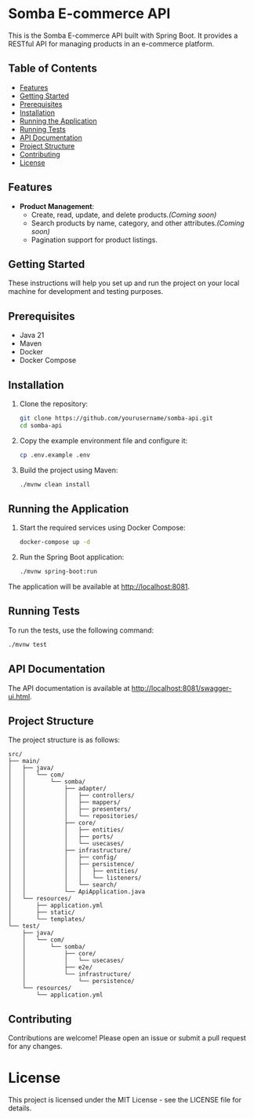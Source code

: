 # Somba E-commerce API

This is the Somba E-commerce API built with Spring Boot. It provides a RESTful API for managing products in an e-commerce platform.

## Table of Contents

- [Features](#features)
- [Getting Started](#getting-started)
- [Prerequisites](#prerequisites)
- [Installation](#installation)
- [Running the Application](#running-the-application)
- [Running Tests](#running-tests)
- [API Documentation](#api-documentation)
- [Project Structure](#project-structure)
- [Contributing](#contributing)
- [License](#license)

## Features

- **Product Management**: 
  - Create, read, update, and delete products.*(Coming soon)*
  - Search products by name, category, and other attributes.*(Coming soon)*
  - Pagination support for product listings.

## Getting Started

These instructions will help you set up and run the project on your local machine for development and testing purposes.

## Prerequisites

- Java 21
- Maven
- Docker
- Docker Compose

## Installation

1. Clone the repository:
    ```sh
    git clone https://github.com/yourusername/somba-api.git
    cd somba-api
    ```

2. Copy the example environment file and configure it:
    ```sh
    cp .env.example .env
    ```

3. Build the project using Maven:
    ```sh
    ./mvnw clean install
    ```

## Running the Application

1. Start the required services using Docker Compose:
    ```sh
    docker-compose up -d
    ```

2. Run the Spring Boot application:
    ```sh
    ./mvnw spring-boot:run
    ```

The application will be available at [http://localhost:8081](http://localhost:8081).

## Running Tests

To run the tests, use the following command:
```sh
./mvnw test
```

## API Documentation

The API documentation is available at [http://localhost:8081/swagger-ui.html](http://localhost:8081/swagger-ui.html).

## Project Structure

The project structure is as follows:

```
src/
├── main/
│   ├── java/
│   │   └── com/
│   │       └── somba/
│   │           ├── adapter/
│   │           │   ├── controllers/
│   │           │   ├── mappers/
│   │           │   ├── presenters/
│   │           │   └── repositories/
│   │           ├── core/
│   │           │   ├── entities/
│   │           │   ├── ports/
│   │           │   └── usecases/
│   │           ├── infrastructure/
│   │           │   ├── config/
│   │           │   ├── persistence/
│   │           │   │   ├── entities/
│   │           │   │   └── listeners/
│   │           │   └── search/
│   │           └── ApiApplication.java
│   └── resources/
│       ├── application.yml
│       ├── static/
│       └── templates/
└── test/
    ├── java/
    │   └── com/
    │       └── somba/
    │           ├── core/
    │           │   └── usecases/
    │           ├── e2e/
    │           └── infrastructure/
    │               └── persistence/
    └── resources/
        └── application.yml
```

## Contributing

Contributions are welcome! Please open an issue or submit a pull request for any changes.

# License
This project is licensed under the MIT License - see the LICENSE file for details.

